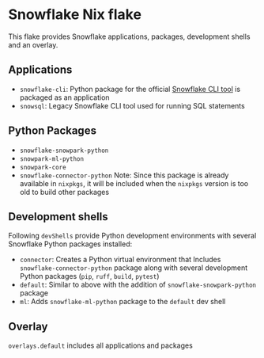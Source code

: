 # Snowflake Nix flake

This flake provides Snowflake applications, packages, development shells and an overlay.

## Applications
- `snowflake-cli`: Python package for the official [Snowflake CLI tool](https://pypi.org/project/snowflake-cli/) is packaged as an application
- `snowsql`: Legacy Snowflake CLI tool used for running SQL statements

## Python Packages
- `snowflake-snowpark-python`
- `snowpark-ml-python`
- `snowpark-core`
- `snowflake-connector-python` Note: Since this package is already available in `nixpkgs`, it will be included when the `nixpkgs` version is too old to build other packages

## Development shells

Following `devShells` provide Python development environments with several Snowflake Python packages installed:

- `connector`: Creates a Python virtual environment that Includes `snowflake-connector-python` package along with several development Python packages (`pip`, `ruff`, `build`, `pytest`)
- `default`: Similar to above with the addition of `snowflake-snowpark-python` package
- `ml`: Adds `snowflake-ml-python` package to the `default` dev shell

## Overlay

`overlays.default` includes all applications and packages
